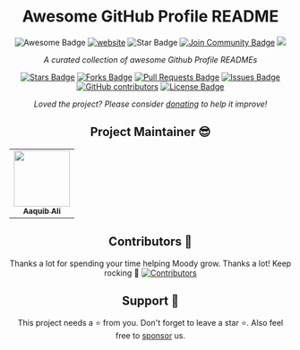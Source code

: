 <h1 align="center">Awesome GitHub Profile README
<!-- <a href="https://www.producthunt.com/posts/awesome-github-profiles?utm_source=badge-featured&utm_medium=badge&utm_souce=badge-awesome-github-profiles" target="_blank"><img src="https://api.producthunt.com/widgets/embed-image/v1/featured.svg?post_id=277987&theme=light" alt="Awesome GitHub Profiles - Best curated list of developers readme, updated every 15 min | Product Hunt" style="width: 200px; height: 44px;" width="200" height="44" /></a> --> </h1>
<div align="center">
<img src="https://cdn.rawgit.com/sindresorhus/awesome/d7305f38d29fed78fa85652e3a63e154dd8e8829/media/badge.svg" alt="Awesome Badge"/>
<a href="https://arbeitnow.com/?utm_source=awesome-github-profile-readme"><img src="https://img.shields.io/static/v1?label=&labelColor=505050&message=arbeitnow&color=%230076D6&style=flat&logo=google-chrome&logoColor=%230076D6" alt="website"/></a>
<!-- <img src="http://hits.dwyl.com/imaaquibali/awesome-github-profile-readme.svg" alt="Hits Badge"/> -->
<img src="https://img.shields.io/static/v1?label=%F0%9F%8C%9F&message=If%20Useful&style=style=flat&color=BC4E99" alt="Star Badge"/>
<a href="https://discord.gg/versiton"><img src="https://img.shields.io/discord/.svg?style=flat&label=Join%20Community&color=7289DA" alt="Join Community Badge"/></a>
<a href="https://twitter.com/imaaquibali" ><img src="https://img.shields.io/twitter/follow/imaaquibali.svg?style=social" /> </a>
<br>

<i>A curated collection of awesome Github Profile READMEs</i>

<a href="https://github.com/imaaquibali/awesome-github-profile-readme/stargazers"><img src="https://img.shields.io/github/stars/imaaquibali/awesome-github-profile-readme" alt="Stars Badge"/></a>
<a href="https://github.com/imaaquibali/awesome-github-profile-readme/network/members"><img src="https://img.shields.io/github/forks/imaaquibali/awesome-github-profile-readme" alt="Forks Badge"/></a>
<a href="https://github.com/imaaquibali/awesome-github-profile-readme/pulls"><img src="https://img.shields.io/github/issues-pr/imaaquibali/awesome-github-profile-readme" alt="Pull Requests Badge"/></a>
<a href="https://github.com/imaaquibali/awesome-github-profile-readme/issues"><img src="https://img.shields.io/github/issues/imaaquibali/awesome-github-profile-readme" alt="Issues Badge"/></a>
<a href="https://github.com/imaaquibali/awesome-github-profile-readme/graphs/contributors"><img alt="GitHub contributors" src="https://img.shields.io/github/contributors/imaaquibali/awesome-github-profile-readme?color=2b9348"></a>
<a href="https://github.com/imaaquibali/awesome-github-profile-readme/blob/master/LICENSE"><img src="https://img.shields.io/github/license/imaaquibali/awesome-github-profile-readme?color=2b9348" alt="License Badge"/></a>

<!-- <img alt="Awesome GitHub Profile Readme" src="assets/agpr.gif"> </img> -->

<i>Loved the project? Please consider [donating](https://paypal.me/imaaquibali) to help it improve!</i>
<br>
 
## Project Maintainer 😎  <a name = "maintainer"></a>

<table>
  <tr>
<td align="center"><a href="https://github.com/imaaquibali"><img src="https://avatars.githubusercontent.com/u/84700316?v=4" width="100px;" alt=""/><br /><sub><b>Aaquib Ali</b></sub></a></td>
  </tr>
</table>

## Contributors 💪 <a name = "contributors"></a>

Thanks a lot for spending your time helping Moody grow. Thanks a lot! Keep rocking 🍻
[![Contributors](https://contrib.rocks/image?repo=imaaquibali/Awesome-GitHub-README-Profiles)](https://github.com/imaaquibali/Awesome-GitHub-README-Profiles/graphs/contributors)

## Support 🙏 <a name = "support"></a>

This project needs a ⭐️ from you. Don't forget to leave a star ⭐. Also feel free to [sponsor](https://github.com/sponsors/imaaquibali) us.
